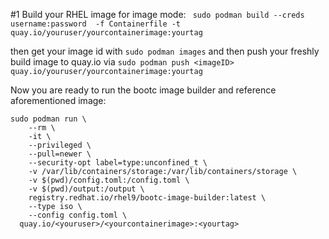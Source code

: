 #1 Build your RHEL image for image mode:
` sudo podman build --creds username:password  -f Containerfile -t quay.io/youruser/yourcontainerimage:yourtag`

then get your image id with `sudo podman images` and then push your freshly build image to quay.io via `sudo podman push <imageID> quay.io/youruser/yourcontainerimage:yourtag`


Now you are ready to run the bootc image builder and reference aforementioned image:

```
sudo podman run \
    --rm \
    -it \
    --privileged \
    --pull=newer \
    --security-opt label=type:unconfined_t \
    -v /var/lib/containers/storage:/var/lib/containers/storage \
    -v $(pwd)/config.toml:/config.toml \
    -v $(pwd)/output:/output \
    registry.redhat.io/rhel9/bootc-image-builder:latest \
    --type iso \
    --config config.toml \
  quay.io/<youruser>/<yourcontainerimage>:<yourtag>
```
